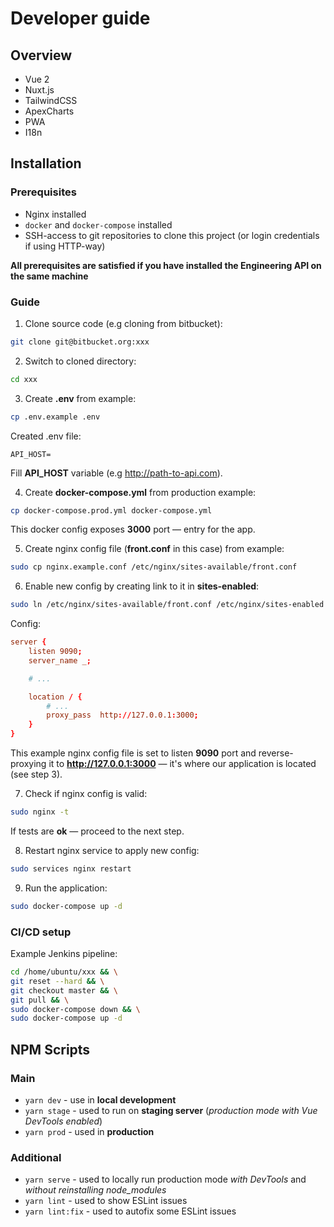 # Developer guide

## Overview

- Vue 2
- Nuxt.js
- TailwindCSS
- ApexCharts
- PWA
- I18n

## Installation

### Prerequisites

- Nginx installed
- `docker` and `docker-compose` installed
- SSH-access to git repositories to clone this project (or login credentials if using HTTP-way)

**All prerequisites are satisfied if you have installed the Engineering API on the same machine**

### Guide

1. Clone source code (e.g cloning from bitbucket):

```sh
git clone git@bitbucket.org:xxx
```

2. Switch to cloned directory:

```sh
cd xxx
```

3. Create **.env** from example:

```sh
cp .env.example .env
```

Created .env file:

```dotenv
API_HOST=
```

Fill **API_HOST** variable (e.g http://path-to-api.com).

4. Create **docker-compose.yml** from production example:

```sh
cp docker-compose.prod.yml docker-compose.yml
```

This docker config exposes **3000** port — entry for the app.

5. Create nginx config file (**front.conf** in this case) from example:

```sh
sudo cp nginx.example.conf /etc/nginx/sites-available/front.conf
```

6. Enable new config by creating link to it in **sites-enabled**:

```sh
sudo ln /etc/nginx/sites-available/front.conf /etc/nginx/sites-enabled
```

Config:

```conf
server {
    listen 9090;
    server_name _;

    # ...

    location / {
        # ...
        proxy_pass  http://127.0.0.1:3000;
    }
}
```

This example nginx config file is set to listen **9090** port and reverse-proxying it to **http://127.0.0.1:3000** — it's where our application is located (see step 3).

7. Check if nginx config is valid:

```sh
sudo nginx -t
```

If tests are **ok** — proceed to the next step.

8. Restart nginx service to apply new config:

```sh
sudo services nginx restart
```

9. Run the application:

```sh
sudo docker-compose up -d
```

### CI/CD setup

Example Jenkins pipeline:

```sh
cd /home/ubuntu/xxx && \
git reset --hard && \
git checkout master && \
git pull && \
sudo docker-compose down && \
sudo docker-compose up -d
```

## NPM Scripts

### Main

- `yarn dev` - use in **local development**
- `yarn stage` - used to run on **staging server** (_production mode with Vue DevTools enabled_)
- `yarn prod` - used in **production**

### Additional

- `yarn serve` - used to locally run production mode _with DevTools_ and _without reinstalling node_modules_
- `yarn lint` - used to show ESLint issues
- `yarn lint:fix` - used to autofix some ESLint issues
